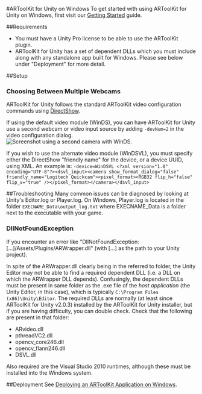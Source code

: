 #ARToolKit for Unity on Windows
To get started with using ARToolKit for Unity on Windows, first visit our [Getting Started][unity_getting_started] guide.

##Requirements
-   You must have a Unity Pro license to be able to use the ARToolKit plugin.
-   ARToolKit for Unity has a set of dependent DLLs which you must include along with any standalone app built for Windows. Please see below under "Deployment" for more detail.

##Setup

### Choosing Between Multiple Webcams
ARToolKit for Unity follows the standard ARToolKit video configuration commands using [DirectShow][config_video_capture].

If using the default video module (WinDS), you can have ARToolKit for Unity use a second webcam or video input source by adding `-devNum=2` in the video configuration dialog.
![Screenshot using a second camera with WinDS.][winds_camera]

If you wish to use the alternate video module (WinDSVL), you must specify either the DirectShow "friendly name" for the device, or a device UUID, using XML. An example is: `-device=WinDSVL <?xml version="1.0" encoding="UTF-8"?><dsvl_input><camera show_format_dialog="false" friendly_name="Logitech Quickcam"><pixel_format><RGB32 flip_h="false" flip_v="true" /></pixel_format></camera></dsvl_input>`

##Troubleshooting
Many common issues can be diagnosed by looking at Unity's Editor.log or Player.log. On Windows, Player.log is located in the folder `EXECNAME_Data\output_log.txt` where EXECNAME_Data is a folder next to the executable with your game.

### DllNotFoundException
If you encounter an error like "DllNotFoundException: [...]/Assets/Plugins/ARWrapper.dll" (with [...] as the path to your Unity project).

In spite of the ARWrapper.dll clearly being in the referred to folder, the Unity Editor may not be able to find a required dependent DLL (i.e. a DLL on which the ARWrapper DLL depends). Confusingly, the dependent DLLs must be present in same folder as the .exe file of the *host application* (the Unity Editor, in this case), which is typically `C:\Program Files (x86)\Unity\Editor`. The required DLLs are normally (at least since ARToolKit for Unity v2.0.3) installed by the ARToolKit for Unity installer, but if you are having difficulty, you can double check. Check that the following are present in that folder:

-   ARvideo.dll
-   pthreadVC2.dll
-   opencv_core246.dll
-   opencv_flann246.dll
-   DSVL.dll

Also required are the Visual Studio 2010 runtimes, although these must be installed into the Windows system.

##Deployment
See [Deploying an ARToolKit Application on Windows][general_deploy_application].


[unity_getting_started]: Unity:unity_getting_started
[config_video_capture]: Configuration:config_video_capture
[general_deploy_application]: Getting_Started:general_deploy_application
[winds_camera]: :artoolkit_for_unity_windows_winds_second_camera_1.png
